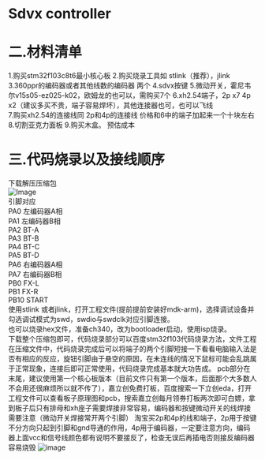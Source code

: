 # Sdvx controller 

# 二.材料清单
1.购买stm32f103c8t6最小核心板 
2.购买烧录工具如 stlink（推荐），jlink        
3.360ppr的编码器或者其他线数的编码器 两个 
4.sdvx按键
5.微动开关，霍尼韦尔v15s05-ez025-k02，欧姆龙的也可以，需购买7个
6.xh2.54端子，2p x7 4p x2（建议多买不贵，端子容易焊坏），其他连接器也可，也可以飞线  
7.购买xh2.54的连接线同 2p和4p的连接线  价格和6中的端子加起来一个十块左右
8.切割亚克力面板 
9.购买木盒。
预估成本
# 三.代码烧录以及接线顺序  
下载解压压缩包  
![Image](https://user-images.githubusercontent.com/105113020/266985680-279d3b45-5d15-4137-8ac3-d55ff37bda7d.png)   
引脚对应  
PA0 左编码器A相  
PA1 左编码器B相  
PA2 BT-A  
PA3 BT-B  
PA4 BT-C  
PA5 BT-D  
PA6 右编码器A相  
PA7 右编码器B相  
PB0 FX-L  
PB1 FX-R  
PB10 START  
使用stlink 或者jlink，打开工程文件(提前提前安装好mdk-arm)，选择调试设备并勾选调试模式为swd，swdio与swdclk对应引脚连接。  
也可以烧录hex文件，准备ch340，改为bootloader启动，使用isp烧录。  
下载整个压缩包即可，代码烧录部分可以百度stm32f103代码烧录方法，文件工程在压缩文件中，代码烧录完成后可以将端子的两个引脚短接一下看看电脑输入法是否有相应的反应，旋钮引脚由于悬空的原因，在未连线的情况下鼠标可能会乱跳属于正常现象，连接后即可正常使用，代码烧录完成基本就大功告成。
pcb部分在末尾，建议使用第一个核心板版本（目前文件只有第一个版本，后面那个大多数人不会用还很麻烦所以就不传了），嘉立创免费打板，百度搜索一下立创eda，打开工程文件可以查看板子原理图和pcb，搜索嘉立创每月领券打板两次即可白嫖，拿到板子后只有排母和xh座子需要焊接非常容易，编码器和按键微动开关的线焊接需要注意（微动开关焊接常开两个引脚）
淘宝买2p和4p的线和端子，2p用于按键不分方向只起到引脚和gnd导通的作用，4p用于编码器，一定要注意方向，编码器上面vcc和信号线颜色都有说明不要接反了，检查无误后再插电否则接反编码器容易烧毁
![image](https://github.com/mozhemoqi/sdvx-controller-based-on-stm32/assets/105113020/5d954a20-3bc7-4674-b702-8b4f821df375)
